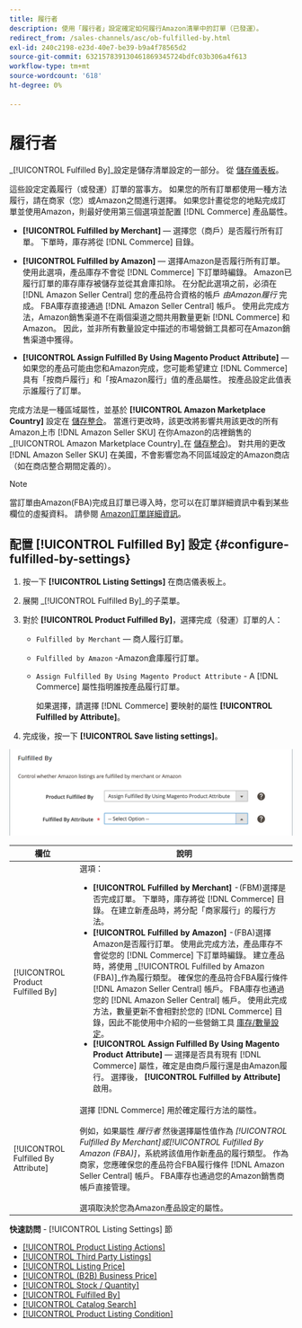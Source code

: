 ```yaml
---
title: 履行者
description: 使用「履行者」設定確定如何履行Amazon清單中的訂單（已發運）。
redirect_from: /sales-channels/asc/ob-fulfilled-by.html
exl-id: 240c2198-e23d-40e7-be39-b9a4f78565d2
source-git-commit: 632157839130461869345724bdfc03b306a4f613
workflow-type: tm+mt
source-wordcount: '618'
ht-degree: 0%

---
```


# 履行者

_[!UICONTROL Fulfilled By]_設定是儲存清單設定的一部分。 從 [儲存儀表板](./amazon-store-dashboard.md)。

這些設定定義履行（或發運）訂單的當事方。 如果您的所有訂單都使用一種方法履行，請在商家（您）或Amazon之間進行選擇。 如果您計畫從您的地點完成訂單並使用Amazon，則最好使用第三個選項並配置 [!DNL Commerce] 產品屬性。

- **[!UICONTROL Fulfilled by Merchant]**  — 選擇您（商戶）是否履行所有訂單。 下單時，庫存將從 [!DNL Commerce] 目錄。

- **[!UICONTROL Fulfilled by Amazon]**  — 選擇Amazon是否履行所有訂單。 使用此選項，產品庫存不會從 [!DNL Commerce] 下訂單時編錄。 Amazon已履行訂單的庫存庫存被儲存並從其倉庫扣除。 在分配此選項之前，必須在 [!DNL Amazon Seller Central] 您的產品符合資格的帳戶 _由Amazon履行_ 完成。 FBA庫存直接通過 [!DNL Amazon Seller Central] 帳戶。 使用此完成方法，Amazon銷售渠道不在兩個渠道之間共用數量更新 [!DNL Commerce] 和Amazon。 因此，並非所有數量設定中描述的市場營銷工具都可在Amazon銷售渠道中獲得。

- **[!UICONTROL Assign Fulfilled By Using Magento Product Attribute]**  — 如果您的產品可能由您和Amazon完成，您可能希望建立 [!DNL Commerce] 具有「按商戶履行」和「按Amazon履行」值的產品屬性。 按產品設定此值表示誰履行了訂單。

完成方法是一種區域屬性，並基於 **[!UICONTROL Amazon Marketplace Country]** 設定在 [儲存整合](./store-integration.md)。 當進行更改時，該更改將影響共用該更改的所有Amazon上市 [!DNL Amazon Seller SKU] 在你Amazon的店裡銷售的 _[!UICONTROL Amazon Marketplace Country]_在 [儲存整合](./store-integration.md))。 對共用的更改 [!DNL Amazon Seller SKU] 在美國，不會影響您為不同區域設定的Amazon商店（如在商店整合期間定義的）。

>[!NOTE]
>
>當訂單由Amazon(FBA)完成且訂單已導入時，您可以在訂單詳細資訊中看到某些欄位的虛擬資料。 請參閱 [Amazon訂單詳細資訊](./amazon-order-details.md)。

## 配置 [!UICONTROL Fulfilled By] 設定 {#configure-fulfilled-by-settings}

1. 按一下 **[!UICONTROL Listing Settings]** 在商店儀表板上。

1. 展開 _[!UICONTROL Fulfilled By]_的子菜單。

1. 對於 **[!UICONTROL Product Fulfilled By]**，選擇完成（發運）訂單的人：

   - `Fulfilled by Merchant`  — 商人履行訂單。

   - `Fulfilled by Amazon` -Amazon倉庫履行訂單。

   - `Assign Fulfilled By Using Magento Product Attribute` - A [!DNL Commerce] 屬性指明誰按產品履行訂單。

      如果選擇，請選擇 [!DNL Commerce] 要映射的屬性 **[!UICONTROL Fulfilled by Attribute]**。

1. 完成後，按一下 **[!UICONTROL Save listing settings]**。

![按設定完成](assets/amazon-fulfilled-by.png)

| 欄位 | 說明 |
|--- |--- |
| [!UICONTROL Product Fulfilled By] | 選項：<ul><li>**[!UICONTROL Fulfilled by Merchant]** -(FBM)選擇是否完成訂單。 下單時，庫存將從 [!DNL Commerce] 目錄。 在建立新產品時，將分配「商家履行」的履行方法。</li><li>**[!UICONTROL Fulfilled by Amazon]** -(FBA)選擇Amazon是否履行訂單。 使用此完成方法，產品庫存不會從您的 [!DNL Commerce] 下訂單時編錄。 建立產品時，將使用 _[!UICONTROL Fulfilled by Amazon (FBA)]_作為履行類型。 確保您的產品符合FBA履行條件 [!DNL Amazon Seller Central] 帳戶。 FBA庫存也通過您的 [!DNL Amazon Seller Central] 帳戶。 使用此完成方法，數量更新不會相對於您的 [!DNL Commerce] 目錄，因此不能使用中介紹的一些營銷工具 [庫存/數量設定](./stock-quantity.md)。</li><li>**[!UICONTROL Assign Fulfilled By Using Magento Product Attribute]**  — 選擇是否具有現有 [!DNL Commerce] 屬性，確定是由商戶履行還是由Amazon履行。 選擇後， **[!UICONTROL Fulfilled by Attribute]** 啟用。</li></ul> |
| [!UICONTROL Fulfilled By Attribute] | 選擇 [!DNL Commerce] 用於確定履行方法的屬性。<br><br>例如，如果屬性 _履行者_ 然後選擇屬性值作為 _[!UICONTROL Fulfilled By Merchant]_或_[!UICONTROL Fulfilled By Amazon (FBA)]_，系統將該值用作新產品的履行類型。 作為商家，您應確保您的產品符合FBA履行條件 [!DNL Amazon Seller Central] 帳戶。 FBA庫存也通過您的Amazon銷售商帳戶直接管理。<br><br>選項取決於您為Amazon產品設定的屬性。 |

**快速訪問** - [!UICONTROL Listing Settings] 節

- [[!UICONTROL Product Listing Actions]](./product-listing-actions.md)
- [[!UICONTROL Third Party Listings]](./third-party-listing-settings.md)
- [[!UICONTROL Listing Price]](./listing-price.md)
- [[!UICONTROL (B2B) Business Price]](./business-pricing.md)
- [[!UICONTROL Stock / Quantity]](./stock-quantity.md)
- [[!UICONTROL Fulfilled By]](./fulfilled-by.md)
- [[!UICONTROL Catalog Search]](./catalog-search.md)
- [[!UICONTROL Product Listing Condition]](./product-listing-condition.md)
